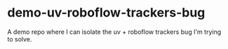 # demo-uv-roboflow-trackers-bug
A demo repo where I can isolate the uv + roboflow trackers bug I'm trying to solve.
